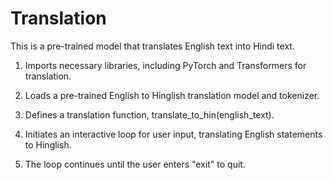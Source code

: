 # Translation
This is a pre-trained model that translates English text into Hindi text.

1. Imports necessary libraries, including PyTorch and Transformers for translation.

2. Loads a pre-trained English to Hinglish translation model and tokenizer.

3. Defines a translation function, translate_to_hin(english_text).

4. Initiates an interactive loop for user input, translating English statements to Hinglish.

5. The loop continues until the user enters "exit" to quit.
